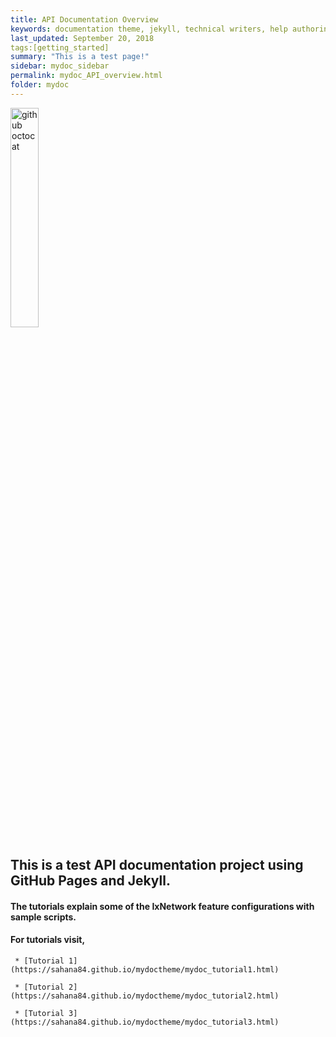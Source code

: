 ```yaml
---
title: API Documentation Overview
keywords: documentation theme, jekyll, technical writers, help authoring tools, hat replacements
last_updated: September 20, 2018
tags:[getting_started]
summary: "This is a test page!"
sidebar: mydoc_sidebar
permalink: mydoc_API_overview.html
folder: mydoc
---
```


<div> 
    <img src="{{ "/images/ixia.png" | absolute_url }}" alt="github octocat" style="width:30%;" >    
</div>

## This is a test API documentation project using GitHub Pages and Jekyll.

#### The tutorials explain some of the IxNetwork feature configurations with sample scripts.

#### For tutorials visit,

     * [Tutorial 1] (https://sahana84.github.io/mydoctheme/mydoc_tutorial1.html)
     
     * [Tutorial 2] (https://sahana84.github.io/mydoctheme/mydoc_tutorial2.html)
     
     * [Tutorial 3] (https://sahana84.github.io/mydoctheme/mydoc_tutorial3.html)
